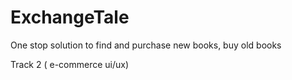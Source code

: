 # ExchangeTale
One stop solution to find and purchase new books, buy old books

Track 2 ( e-commerce ui/ux)

